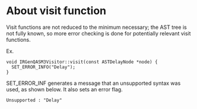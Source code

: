 # About visit function
Visit functions are not reduced to the minimum necessary; the AST tree is not fully known, so more error checking is done for potentially relevant visit functions.

Ex.
```
void IRGenQASM3Visitor::visit(const ASTDelayNode *node) {
  SET_ERROR_INFO("Delay");
}
```

SET_ERROR_INF generates a message that an unsupported syntax was used, as shown below. It also sets an error flag.
```
Unsupported : "Delay"
```
